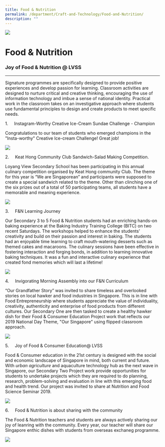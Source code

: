 ```yaml
---
title: Food & Nutrition
permalink: /department/Craft-and-Technology/Food-and-Nutrition/
description: ""
---
```

![](/images/Banner.jpg)

Food & Nutrition
================

### Joy of Food & Nutrition @ LVSS
------------------------------

Signature programmes are specifically designed to provide positive experiences and develop passion for learning. Classroom activities are designed to nurture critical and creative thinking, encouraging the use of information technology and imbue a sense of national identity. Practical work in the classroom takes on an investigative approach where students use fundamental principles to design and create products to meet specific needs.

1.     Instagram-Worthy Creative Ice-Cream Sundae Challenge - Champion

Congratulations to our team of students who emerged champions in the "Insta-worthy" Creative Ice-cream Challenge! Great job!

![](/images/FandN.png)

2.     Keat Hong Community Club Sandwich-Salad Making Competition.

Loyang View Secondary School has been participating in this annual culinary competition organised by Keat Hong community Club. The theme for this year is “We are Singaporean” and participants were supposed to create a special sandwich related to the theme. Other than clinching one of the six prizes out of a total of 50 participating teams, all students have a memorable and meaning experience.

![](/images/FandN1.png)

3.     F&N Learning Journey

Our Secondary 3 to 5 Food & Nutrition students had an enriching hands-on baking experience at the Baking Industry Training College (BITC) on two recent Saturdays. The workshops helped to enhance the students' creativity and build on their passion and interest in baking. The students had an enjoyable time learning to craft mouth-watering desserts such as themed cakes and macaroons. The culinary sessions have been effective in fostering interaction and forging bonds, in addition to learning innovative baking techniques. It was a fun and interactive culinary experience that created fond memories which will last a lifetime!

![](/images/FandN2.png)

4.     Invigorating Morning Assembly into our F&N Curriculum

“Our Grandfather Story” was invited to share timeless and overlooked stories on local hawker and food industries in Singapore. This is in line with Food Entrepreneurship where students appreciate the value of individuality, creativity, authenticity and enterprise of food products from different cultures. Our Secondary One are then tasked to create a healthy hawker dish for their Food & Consumer Education Project work that reflects our 2019 National Day Theme, "Our Singapore" using flipped classroom approach.

![](/images/FandN3.png)

5.     Joy of Food & Consumer Education@ LVSS

Food & Consumer education in the 21st century is designed with the social and economic landscape of Singapore in mind, both current and future. With _urban agriculture_ and aquaculture technology hub as the next wave in Singapore, our Secondary Two Project work provide opportunities for students to undertake projects which they are required to do planning, research, problem-solving and evaluation in line with this emerging food and health trend. Our project was invited to share at Nutrition and Food Science Seminar 2019.

![](/images/FandN4.png)

6.     Food & Nutrition is about sharing with the community

The Food & Nutrition teachers and students are always actively sharing our joy of leanring with the community. Every year, our teacher will share our Singapore enthic dishes with students from overseas exchaneg programme.

![](/images/FandN5.png)